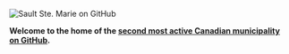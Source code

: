 ![Sault Ste. Marie on GitHub](https://cityssm.github.io/.github/profile/header.png)

**Welcome to the home of the
[second most active Canadian municipality on GitHub](https://cityssm.github.io/municipal-github-rankings/).**
